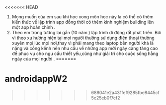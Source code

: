<<<<<<< HEAD
1. Mong muốn của em sau khi học xong môn học này là có thể có thêm kiến thức về lập trình app đồng thời có thêm kinh nghiệm building lên một app hoàn chỉnh .
2. Theo em trong tương lai gần (10 năm ) lập trình di động rất phát triền. Bởi vì theo xu hướng hiện tại mọi người thường sử dụng điện thoại thường xuyên mọi lúc mọi nơi,thay vì phải mang theo laptop bên người khá là nặng và cồng kềnh nên nhu cầu về những app mới ngày càng tăng cao để phục vụ cho ngu cầu thiết yếu,cũng như giải trí cho cuộc sống hằng ngày của mọi người .
=======
# androidappW2
>>>>>>> 688041e2a431fef9285fbe8445cf5c25cb0f7cf2
